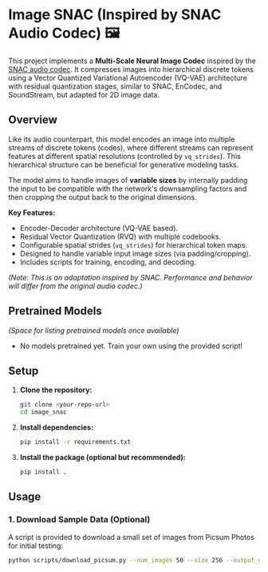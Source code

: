 # Image SNAC (Inspired by SNAC Audio Codec) 🖼️

This project implements a **Multi-Scale Neural Image Codec** inspired by the [SNAC audio codec](https://github.com/hubertsiuzdak/snac). It compresses images into hierarchical discrete tokens using a Vector Quantized Variational Autoencoder (VQ-VAE) architecture with residual quantization stages, similar to SNAC, EnCodec, and SoundStream, but adapted for 2D image data.

## Overview

Like its audio counterpart, this model encodes an image into multiple streams of discrete tokens (codes), where different streams can represent features at different spatial resolutions (controlled by `vq_strides`). This hierarchical structure can be beneficial for generative modeling tasks.

The model aims to handle images of **variable sizes** by internally padding the input to be compatible with the network's downsampling factors and then cropping the output back to the original dimensions.

**Key Features:**

*   Encoder-Decoder architecture (VQ-VAE based).
*   Residual Vector Quantization (RVQ) with multiple codebooks.
*   Configurable spatial strides (`vq_strides`) for hierarchical token maps.
*   Designed to handle variable input image sizes (via padding/cropping).
*   Includes scripts for training, encoding, and decoding.

*(Note: This is an adaptation inspired by SNAC. Performance and behavior will differ from the original audio codec.)*

## Pretrained Models

*(Space for listing pretrained models once available)*

*   No models pretrained yet. Train your own using the provided script!

## Setup

1.  **Clone the repository:**
    ```bash
    git clone <your-repo-url>
    cd image_snac
    ```

2.  **Install dependencies:**
    ```bash
    pip install -r requirements.txt
    ```

3.  **Install the package (optional but recommended):**
    ```bash
    pip install .
    ```

## Usage

### 1. Download Sample Data (Optional)

A script is provided to download a small set of images from Picsum Photos for initial testing:

```bash
python scripts/download_picsum.py --num_images 50 --size 256 --output_dir ./data/picsum
